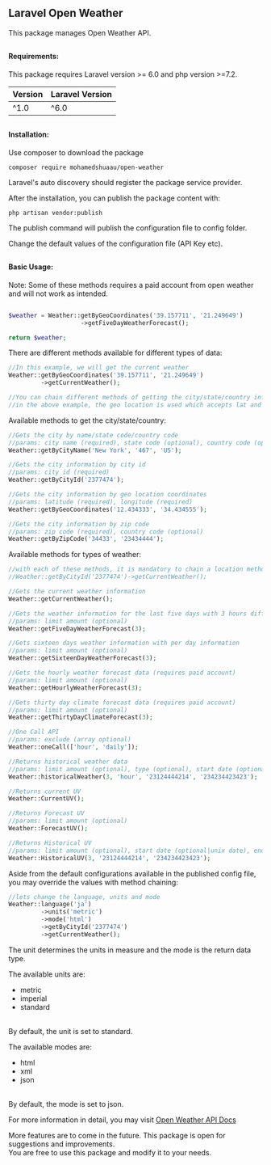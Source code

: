 ## Laravel Open Weather

This package manages Open Weather API.

##
#### Requirements:

This package requires Laravel version >= 6.0 and php version >=7.2.

| Version      | Laravel Version |
| ----------- | ----------- |
| ^1.0      | ^6.0       |

##
#### Installation:
Use composer to download the package
```
composer require mohamedshuaau/open-weather
```

Laravel's auto discovery should register the package service provider.

After the installation, you can publish the package content with:
```
php artisan vendor:publish
```

The publish command will publish the configuration file to config folder.

Change the default values of the configuration file (API Key etc).

##
#### Basic Usage:

Note: Some of these methods requires a paid account from open weather and will not work as intended.

```php

$weather = Weather::getByGeoCoordinates('39.157711', '21.249649')
                    ->getFiveDayWeatherForecast();

return $weather;

```

There are different methods available for different types of data:
```php
//In this example, we will get the current weather
Weather::getByGeoCoordinates('39.157711', '21.249649')
         ->getCurrentWeather();

//You can chain different methods of getting the city/state/country information
//in the above example, the geo location is used which accepts lat and long value
```

Available methods to get the city/state/country:

```php
//Gets the city by name/state code/country code
//params: city name (required), state code (optional), country code (optional)
Weather::getByCityName('New York', '467', 'US');

//Gets the city information by city id
//params: city id (required)
Weather::getByCityId('2377474');

//Gets the city information by geo location coordinates
//params: latitude (required), longitude (required)
Weather::getByGeoCoordinates('12.434333', '34.434555');

//Gets the city information by zip code
//params: zip code (required), country code (optional)
Weather::getByZipCode('34433', '23434444');
```

Available methods for types of weather:

```php
//with each of these methods, it is mandatory to chain a location method. Eg:
//Weather::getByCityId('2377474')->getCurrentWeather();

//Gets the current weather information
Weather::getCurrentWeather();

//Gets the weather information for the last five days with 3 hours difference in between
//params: limit amount (optional)
Weather::getFiveDayWeatherForecast(3);

//Gets sixteen days weather information with per day information
//params: limit amount (optional)
Weather::getSixteenDayWeatherForecast(3);

//Gets the hourly weather forecast data (requires paid account)
//params: limit amount (optional)
Weather::getHourlyWeatherForecast(3);

//Gets thirty day climate forecast data (requires paid account)
//params: limit amount (optional)
Weather::getThirtyDayClimateForecast(3);

//One Call API
//params: exclude (array optional)
Weather::oneCall(['hour', 'daily']);

//Returns historical weather data
//params: limit amount (optional), type (optional), start date (optional|unix date), end date (optional|unix date)
Weather::historicalWeather(3, 'hour', '23124444214', '234234423423');

//Returns current UV
Weather::CurrentUV();

//Returns Forecast UV
//params: limit amount (optional)
Weather::ForecastUV();

//Returns Historical UV
//params: limit amount (optional), start date (optional|unix date), end date (optional|unix date)
Weather::HistoricalUV(3, '23124444214', '234234423423');
```

Aside from the default configurations available in the published config file,
you may override the values with method chaining:

```php
//lets change the language, units and mode
Weather::language('ja')
         ->units('metric')
         ->mode('html')
         ->getByCityId('2377474')
         ->getCurrentWeather();
```

The unit determines the units in measure and the mode is the return data type.

The available units are:
<br>
- metric
- imperial
- standard
<br>
By default, the unit is set to standard.

The available modes are:
<br>
- html
- xml
- json
<br>
By default, the mode is set to json.

For more information in detail, you may visit [Open Weather API Docs](https://openweathermap.org/api)

More features are to come in the future. This package is open for suggestions
and improvements.
<br>
You are free to use this package and modify it to your needs.

